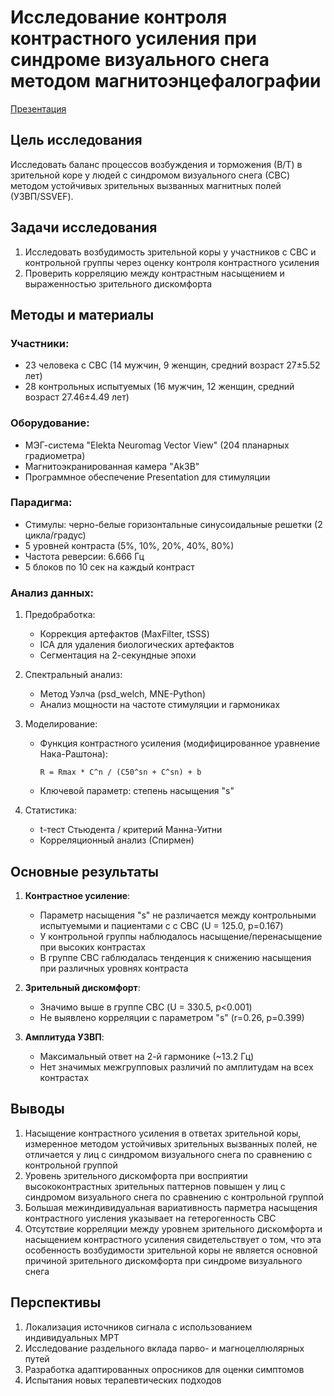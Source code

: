 # Исследование контроля контрастного усиления при синдроме визуального снега методом магнитоэнцефалографии

[Презентация](https://github.com/naumovasofiya/MEG-Analysis-of-Neuroplasticity-in-VSS/blob/796c0b48c364a384ec33c5289841a1fd5b607580/Contrast_Gain_VSS/results/figures_and_presentation/conrast%20gain%20control%20in%20the%20VSS.pdf)

## Цель исследования
Исследовать баланс процессов возбуждения и торможения (В/Т) в зрительной коре у людей с синдромом визуального снега (СВС) методом устойчивых зрительных вызванных магнитных полей (УЗВП/SSVEF).

## Задачи исследования
1. Исследовать возбудимость зрительной коры у участников с СВС и контрольной группы через оценку контроля контрастного усиления
2. Проверить корреляцию между контрастным насыщением и выраженностью зрительного дискомфорта

## Методы и материалы
### Участники:
- 23 человека с СВС (14 мужчин, 9 женщин, средний возраст 27±5.52 лет)
- 28 контрольных испытуемых (16 мужчин, 12 женщин, средний возраст 27.46±4.49 лет)

### Оборудование:
- МЭГ-система "Elekta Neuromag Vector View" (204 планарных градиометра)
- Магнитоэкранированная камера "Ak3B"
- Программное обеспечение Presentation для стимуляции

### Парадигма:
- Стимулы: черно-белые горизонтальные синусоидальные решетки (2 цикла/градус)
- 5 уровней контраста (5%, 10%, 20%, 40%, 80%)
- Частота реверсии: 6.666 Гц
- 5 блоков по 10 сек на каждый контраст

### Анализ данных:
1. Предобработка:
   - Коррекция артефактов (MaxFilter, tSSS)
   - ICA для удаления биологических артефактов
   - Сегментация на 2-секундные эпохи

2. Спектральный анализ:
   - Метод Уэлча (psd_welch, MNE-Python)
   - Анализ мощности на частоте стимуляции и гармониках

3. Моделирование:
   - Функция контрастного усиления (модифицированное уравнение Нака-Раштона):
     ```
     R = Rmax * C^n / (C50^sn + C^sn) + b
     ```
   - Ключевой параметр: степень насыщения "s"

4. Статистика:
   - t-тест Стьюдента / критерий Манна-Уитни
   - Корреляционный анализ (Спирмен)

## Основные результаты
1. **Контрастное усиление**:
   - Параметр насыщения "s" не различается между контрольными испытуемыми и пациентами с с СВС (U = 125.0, p=0.167)
   - У контрольной группы наблюдалось насыщение/перенасыщение при высоких контрастах
   - В группе СВС габлюдалась тенденция к снижению насыщения при различных уровнях контраста

2. **Зрительный дискомфорт**:
   - Значимо выше в группе СВС (U = 330.5, p<0.001)
   - Не выявлено корреляции с параметром "s" (r=0.26, p=0.399)

3. **Амплитуда УЗВП**:
   - Максимальный ответ на 2-й гармонике (~13.2 Гц)
   - Нет значимых межгрупповых различий по амплитудам на всех контрастах

## Выводы
1. Насыщение контрастного усиления в ответах зрительной коры, измеренное методом устойчивых зрительных вызванных полей, не отличается у лиц с синдромом визуального снега по сравнению с контрольной группой
2. Уровень зрительного дискомфорта при восприятии высококонтрастных зрительных паттернов повышен у лиц с синдромом визуального снега по сравнению с контрольной группой
3. Большая межиндивидуальная вариативность парметра насыщения контрастного уисления указывает на гетерогенность СВС
4. Отсутствие корреляции между уровнем зрительного дискомфорта и насыщением контрастного усиления свидетельствует о том, что эта особенность возбудимости зрительной коры не является основной причиной зрительного дискомфорта при синдроме визуального снега

## Перспективы
1. Локализация источников сигнала с использованием индивидуальных МРТ
2. Исследование раздельного вклада парво- и магноцеллюлярных путей
3. Разработка адаптированных опросников для оценки симптомов
4. Испытания новых терапевтических подходов


